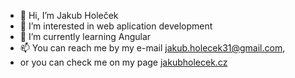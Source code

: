 - 👋 Hi, I’m Jakub Holeček
- 👀 I’m interested in web aplication development
- 🌱 I’m currently learning Angular
- 📫 You can reach me by my e-mail jakub.holecek31@gmail.com,
-  or you can check me on my page <a href='http://www.jakubholecek.cz/' target="_blank" rel="noopener noreferrer">jakubholecek.cz</a>

